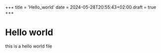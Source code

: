 +++
title = 'Hello_world'
date = 2024-05-28T20:55:43+02:00
draft = true
+++

# Hello world

this is a hello world file

